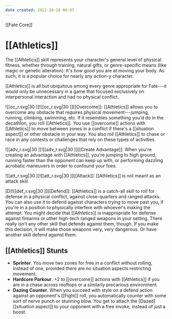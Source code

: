 ```yaml
---
date created: 2022-10-18 08:07
---
```


[[Fate Core]]

# [[Athletics]]

The [[Athletics]] skill represents your character's general level of physical fitness, whether through training, natural gifts, or genre-specific means (like magic or genetic alteration). It's how good you are at moving your body. As such, it is a popular choice for nearly any action-y character.

[[Athletics]] is all but ubiquitous among every genre appropriate for Fate---it would only be unnecessary in a game that focused exclusively on interpersonal interaction and had no physical conflict. 

![[oc_r.svg|30 ]]![[oc_r.svg|30 ]][[Overcome]]: [[Athletics]] allows you to overcome any obstacle that requires physical movement---jumping, running, climbing, swimming, etc. If it resembles something you'd do in the decathlon, you roll [[Athletics]]. You use [[overcome]] actions with [[Athletics]] to move between zones in a conflict if there's a [[situation aspect]] or other obstacle in your way. You also roll [[Athletics]] to chase or race in any contests or challenges that rely on these types of activities.

![[adv_r.svg|30 ]]![[adv_r.svg|30 ]][[Create Advantage]]: When you're creating an advantage with [[Athletics]], you're jumping to high ground, running faster than the opponent can keep up with, or performing dazzling acrobatic maneuvers in order to confound your foes.

![[att_r.svg|30 ]]![[att_r.svg|30 ]][[Attack]]: [[Athletics]] is not meant as an attack skill.

[D]![[def_r.svg|30 ]][[Defend]]: [[Athletics]] is a catch-all skill to roll for defense in a physical conflict, against close-quarters and ranged attacks. You can also use it to defend against characters trying to move past you, if you're in a position to physically interfere with whoever's making the attempt.  You might decide that [[Athletics]] is inappropriate for defense against firearms or other high-tech ranged weapons in your setting. There really isn't any other skill that defends against them, though. If you make this decision, it will make those weapons very, very dangerous. Or have another skill defend against them.

## [[Athletics]] Stunts
- **Sprinter**. You move two zones for free in a conflict without rolling, instead of one, provided there are no situation aspects
  restricting movement.
- **Hardcore Parkour**. +2 to [[overcome]] actions with [[Athletics]] if you are in a chase across rooftops or a similarly precarious environment.
- **Dazing Counter**. When you succeed with style on a defend action against an opponent's [[Fight]] roll, you automatically counter with some sort of nerve punch or stunning blow. You get to attach the [Dazed] [[situation aspect]] to your opponent with a free invoke, instead of just a boost.
